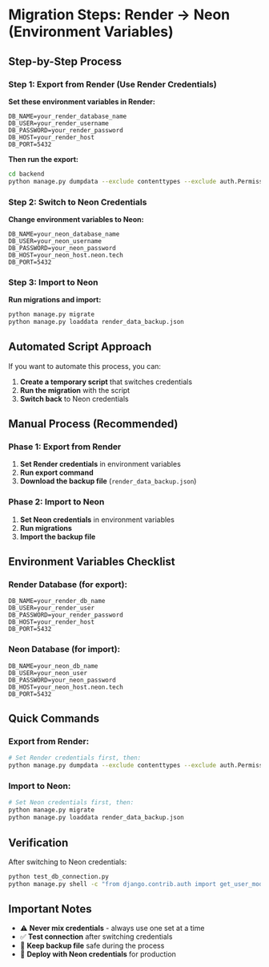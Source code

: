 # Migration Steps: Render → Neon (Environment Variables)

## Step-by-Step Process

### Step 1: Export from Render (Use Render Credentials)

**Set these environment variables in Render:**
```
DB_NAME=your_render_database_name
DB_USER=your_render_username
DB_PASSWORD=your_render_password
DB_HOST=your_render_host
DB_PORT=5432
```

**Then run the export:**
```bash
cd backend
python manage.py dumpdata --exclude contenttypes --exclude auth.Permission --exclude admin.LogEntry --exclude sessions.Session --indent 2 -o render_data_backup.json
```

### Step 2: Switch to Neon Credentials

**Change environment variables to Neon:**
```
DB_NAME=your_neon_database_name
DB_USER=your_neon_username
DB_PASSWORD=your_neon_password
DB_HOST=your_neon_host.neon.tech
DB_PORT=5432
```

### Step 3: Import to Neon

**Run migrations and import:**
```bash
python manage.py migrate
python manage.py loaddata render_data_backup.json
```

## Automated Script Approach

If you want to automate this process, you can:

1. **Create a temporary script** that switches credentials
2. **Run the migration** with the script
3. **Switch back** to Neon credentials

## Manual Process (Recommended)

### Phase 1: Export from Render
1. **Set Render credentials** in environment variables
2. **Run export command**
3. **Download the backup file** (`render_data_backup.json`)

### Phase 2: Import to Neon
1. **Set Neon credentials** in environment variables
2. **Run migrations**
3. **Import the backup file**

## Environment Variables Checklist

### Render Database (for export):
```
DB_NAME=your_render_db_name
DB_USER=your_render_user
DB_PASSWORD=your_render_password
DB_HOST=your_render_host
DB_PORT=5432
```

### Neon Database (for import):
```
DB_NAME=your_neon_db_name
DB_USER=your_neon_user
DB_PASSWORD=your_neon_password
DB_HOST=your_neon_host.neon.tech
DB_PORT=5432
```

## Quick Commands

### Export from Render:
```bash
# Set Render credentials first, then:
python manage.py dumpdata --exclude contenttypes --exclude auth.Permission --exclude admin.LogEntry --exclude sessions.Session --indent 2 -o render_data_backup.json
```

### Import to Neon:
```bash
# Set Neon credentials first, then:
python manage.py migrate
python manage.py loaddata render_data_backup.json
```

## Verification

After switching to Neon credentials:
```bash
python test_db_connection.py
python manage.py shell -c "from django.contrib.auth import get_user_model; print(f'Users: {get_user_model().objects.count()}')"
```

## Important Notes

- ⚠️ **Never mix credentials** - always use one set at a time
- ✅ **Test connection** after switching credentials
- 📁 **Keep backup file** safe during the process
- 🔄 **Deploy with Neon credentials** for production 